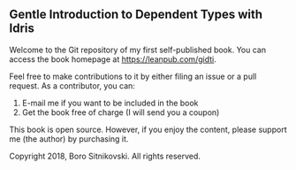 Gentle Introduction to Dependent Types with Idris
-------------------------------------------------
Welcome to the Git repository of my first self-published book. You can access the book homepage at https://leanpub.com/gidti.

Feel free to make contributions to it by either filing an issue or a pull request. As a contributor, you can:

1. E-mail me if you want to be included in the book
1. Get the book free of charge (I will send you a coupon)

This book is open source. However, if you enjoy the content, please support me (the author) by purchasing it.

Copyright 2018, Boro Sitnikovski. All rights reserved.
